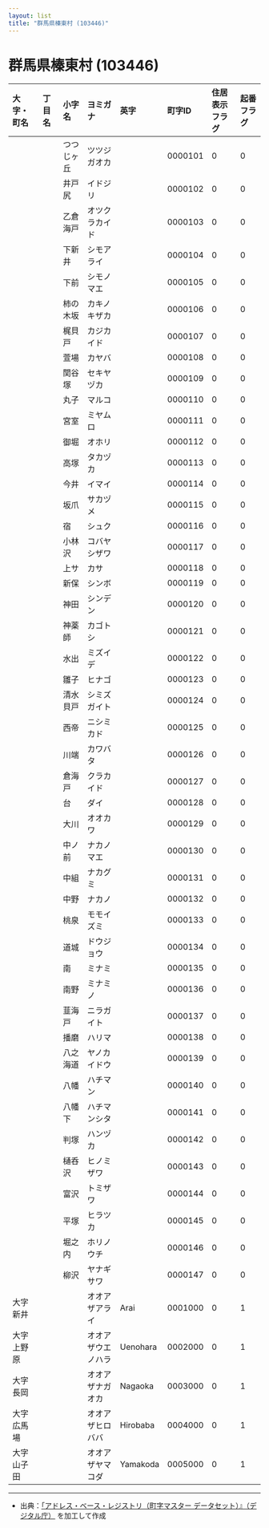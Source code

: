 ```yaml
---
layout: list
title: "群馬県榛東村 (103446)"
---
```


# 群馬県榛東村 (103446)

| 大字・町名 | 丁目名 | 小字名 | ヨミガナ | 英字 | 町字ID | 住居表示フラグ | 起番フラグ |
|:---|:---|:---|:---|:---|:---|:---|:---|
|  |  | つつじヶ丘 |   ツツジガオカ |  | 0000101 | 0 | 0 |
|  |  | 井戸尻 |   イドジリ |  | 0000102 | 0 | 0 |
|  |  | 乙倉海戸 |   オツクラカイド |  | 0000103 | 0 | 0 |
|  |  | 下新井 |   シモアライ |  | 0000104 | 0 | 0 |
|  |  | 下前 |   シモノマエ |  | 0000105 | 0 | 0 |
|  |  | 柿の木坂 |   カキノキザカ |  | 0000106 | 0 | 0 |
|  |  | 梶貝戸 |   カジカイド |  | 0000107 | 0 | 0 |
|  |  | 萱場 |   カヤバ |  | 0000108 | 0 | 0 |
|  |  | 関谷塚 |   セキヤヅカ |  | 0000109 | 0 | 0 |
|  |  | 丸子 |   マルコ |  | 0000110 | 0 | 0 |
|  |  | 宮室 |   ミヤムロ |  | 0000111 | 0 | 0 |
|  |  | 御堀 |   オホリ |  | 0000112 | 0 | 0 |
|  |  | 高塚 |   タカヅカ |  | 0000113 | 0 | 0 |
|  |  | 今井 |   イマイ |  | 0000114 | 0 | 0 |
|  |  | 坂爪 |   サカヅメ |  | 0000115 | 0 | 0 |
|  |  | 宿 |   シュク |  | 0000116 | 0 | 0 |
|  |  | 小林沢 |   コバヤシザワ |  | 0000117 | 0 | 0 |
|  |  | 上サ |   カサ |  | 0000118 | 0 | 0 |
|  |  | 新保 |   シンボ |  | 0000119 | 0 | 0 |
|  |  | 神田 |   シンデン |  | 0000120 | 0 | 0 |
|  |  | 神薬師 |   カゴトシ |  | 0000121 | 0 | 0 |
|  |  | 水出 |   ミズイデ |  | 0000122 | 0 | 0 |
|  |  | 雛子 |   ヒナゴ |  | 0000123 | 0 | 0 |
|  |  | 清水貝戸 |   シミズガイト |  | 0000124 | 0 | 0 |
|  |  | 西帝 |   ニシミカド |  | 0000125 | 0 | 0 |
|  |  | 川端 |   カワバタ |  | 0000126 | 0 | 0 |
|  |  | 倉海戸 |   クラカイド |  | 0000127 | 0 | 0 |
|  |  | 台 |   ダイ |  | 0000128 | 0 | 0 |
|  |  | 大川 |   オオカワ |  | 0000129 | 0 | 0 |
|  |  | 中ノ前 |   ナカノマエ |  | 0000130 | 0 | 0 |
|  |  | 中組 |   ナカグミ |  | 0000131 | 0 | 0 |
|  |  | 中野 |   ナカノ |  | 0000132 | 0 | 0 |
|  |  | 桃泉 |   モモイズミ |  | 0000133 | 0 | 0 |
|  |  | 道城 |   ドウジョウ |  | 0000134 | 0 | 0 |
|  |  | 南 |   ミナミ |  | 0000135 | 0 | 0 |
|  |  | 南野 |   ミナミノ |  | 0000136 | 0 | 0 |
|  |  | 韮海戸 |   ニラガイト |  | 0000137 | 0 | 0 |
|  |  | 播磨 |   ハリマ |  | 0000138 | 0 | 0 |
|  |  | 八之海道 |   ヤノカイドウ |  | 0000139 | 0 | 0 |
|  |  | 八幡 |   ハチマン |  | 0000140 | 0 | 0 |
|  |  | 八幡下 |   ハチマンシタ |  | 0000141 | 0 | 0 |
|  |  | 判塚 |   ハンヅカ |  | 0000142 | 0 | 0 |
|  |  | 樋呑沢 |   ヒノミザワ |  | 0000143 | 0 | 0 |
|  |  | 富沢 |   トミザワ |  | 0000144 | 0 | 0 |
|  |  | 平塚 |   ヒラツカ |  | 0000145 | 0 | 0 |
|  |  | 堀之内 |   ホリノウチ |  | 0000146 | 0 | 0 |
|  |  | 柳沢 |   ヤナギサワ |  | 0000147 | 0 | 0 |
| 大字新井 |  |  | オオアザアライ   | Arai | 0001000 | 0 | 1 |
| 大字上野原 |  |  | オオアザウエノハラ   | Uenohara | 0002000 | 0 | 1 |
| 大字長岡 |  |  | オオアザナガオカ   | Nagaoka | 0003000 | 0 | 1 |
| 大字広馬場 |  |  | オオアザヒロババ   | Hirobaba | 0004000 | 0 | 1 |
| 大字山子田 |  |  | オオアザヤマコダ   | Yamakoda | 0005000 | 0 | 1 |

---

- 出典：[「アドレス・ベース・レジストリ（町字マスター データセット）』（デジタル庁）](https://www.digital.go.jp/policies/base_registry_address/) を加工して作成